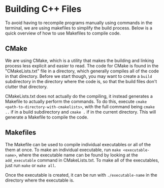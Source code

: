 # Building C++ Files

To avoid having to recompile programs manually using commands in the terminal, we are using makefiles to simplify the build process. Below is a quick overview of how to use Makefiles to compile code.

## CMake

We are using CMake, which is a utility that makes the building and linking process less explicit and easier to read. The code for CMake is found in the "CMakeLists.txt" file in a directory, which generally compiles all of the code in that directory. Before we start though, you may want to create a `build` subdirectory in the directory where the code is, so that the build files don't clutter that directory. 

CMakeLists.txt does not actually do the compiling, it instead generates a Makefile to actually perform the commands. To do this, execute `cmake <path-to-directory-with-cmakelists>`, with the full command being `cmake ..` if in a build subdirectory and `cmake .` if in the current directory. This will generate a Makefile to compile the code. 

## Makefiles

The Makefile can be used to compile individual executables or all of the them at once. To make an individual executable, run `make <executable-name>`, where the executable name can be found by looking at the `add_executable` command in CMakeLists.txt. To make all of the executables, just run `make` or `make all`. 

Once the executable is created, it can be run with `./executable-name` in the directory where the executable is. 